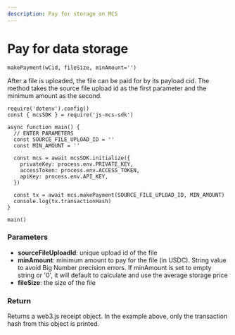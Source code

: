 ```yaml
---
description: Pay for storage on MCS
---
```


# Pay for data storage

`makePayment(wCid, fileSize, minAmount='')`

After a file is uploaded, the file can be paid for by its payload cid. The method takes the source file upload id as the first parameter and the minimum amount as the second.

```
require('dotenv').config()
const { mcsSDK } = require('js-mcs-sdk')

async function main() {
  // ENTER PARAMETERS
  const SOURCE_FILE_UPLOAD_ID = ''
  const MIN_AMOUNT = ''
  
  const mcs = await mcsSDK.initialize({
    privateKey: process.env.PRIVATE_KEY,
    accessToken: process.env.ACCESS_TOKEN,
    apiKey: process.env.API_KEY,
  })
   
  const tx = await mcs.makePayment(SOURCE_FILE_UPLOAD_ID, MIN_AMOUNT)
  console.log(tx.transactionHash)
}

main()
```

### Parameters

* **sourceFileUploadId**: unique upload id of the file
* **minAmount**: minimum amount to pay for the file (in USDC). String value to avoid Big Number precision errors. If minAmount is set to empty string or '0', it will default to calculate and use the average storage price
* **fileSize**: the size of the file

### Return

Returns a web3.js receipt object. In the example above, only the transaction hash from this object is printed.
